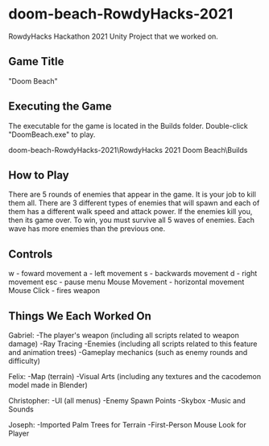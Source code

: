 # doom-beach-RowdyHacks-2021
RowdyHacks Hackathon 2021 Unity Project that we worked on.

Game Title
------------- 
"Doom Beach"


Executing the Game
---------------------- 
The executable for the game is located in the Builds folder.
Double-click "DoomBeach.exe" to play.

doom-beach-RowdyHacks-2021\RowdyHacks 2021 Doom Beach\Builds


How to Play
--------------------
There are 5 rounds of enemies that appear in the game. It is your job to kill them all.
There are 3 different types of enemies that will spawn and each of them has a different
walk speed and attack power. If the enemies kill you, then its game over. To win, you 
must survive all 5 waves of enemies. Each wave has more enemies than the previous one.


Controls
----------------------
w - foward movement
a - left movement
s - backwards movement 
d - right movement
esc - pause menu
Mouse Movement - horizontal movement
Mouse Click - fires weapon


Things We Each Worked On
----------------------------
Gabriel:
-The player's weapon (including all scripts related to weapon damage)
-Ray Tracing 
-Enemies (including all scripts related to this feature and animation trees)
-Gameplay mechanics (such as enemy rounds and difficulty)

Felix:
-Map (terrain)
-Visual Arts (including any textures and the cacodemon model made in Blender)

Christopher:
-UI (all menus)
-Enemy Spawn Points
-Skybox
-Music and Sounds

Joseph:
-Imported Palm Trees for Terrain
-First-Person Mouse Look for Player
